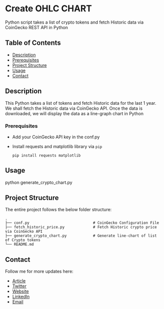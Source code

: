 # Create OHLC CHART

Python script takes a list of crypto tokens and fetch Historic data via CoinGecko REST API in Python

## Table of Contents

- [Description](#description)
- [Prerequisites](#prerequisites)
- [Project Structure](#structure)
- [Usage](#usage)
- [Contact](#contact)

## Description <a name = "description"></a>

This Python takes a list of tokens and fetch Historic data for the last 1 year. We shall fetch the Historic data via CoinGecko API. Once the data is downloaded, we will display the data as a line-graph chart in Python

### Prerequisites <a name = "prerequisites"></a>

- Add your CoinGecko API key in the conf.py
- Install requests and matplotlib library via `pip`

    `pip install requests matplotlib`
  
## Usage <a name = "usage"></a>

python generate_crypto_chart.py


## Project Structure  <a name = "structure"></a>

The entire project follows the below folder structure:

    .
    ├── conf.py                             # CoinGecko Configuration File
    ├── fetch_historic_price.py             # Fetch Historic crypto price via CoinGecko API
    ├── generate_crypto_chart.py            # Generate line-chart of list of Crypto tokens
    └── README.md


## Contact <a name = "contact"></a>

Follow me for more updates here:

- [Article](https://sapnaedu.com/how-to-send-sms-via-vonage-in-python/)
- [Twitter](https://twitter.com/sapnaedu)
- [Website](https://www.sapnaedu.com)
- [LinkedIn](https://www.linkedin.com/in/kiranchandrashekhar/)
- [Email](mailto:kiran.chandrashekhar@gmail.com)
